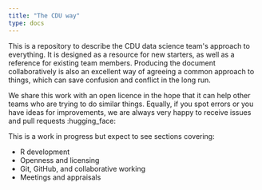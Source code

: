 ```yaml
---
title: "The CDU way"
type: docs
---
```


This is a repository to describe the CDU data science team's approach to everything. It is designed as a resource for new starters, as well as a reference for existing team members. Producing the document collaboratively is also an excellent way of agreeing a common approach to things, which can save confusion and conflict in the long run.

We share this work with an open licence in the hope that it can help other teams who are trying to do similar things. Equally, if you spot errors or you have ideas for improvements, we are always very happy to receive issues and pull requests :hugging_face:

This is a work in progress but expect to see sections covering:

* R development
* Openness and licensing
* Git, GitHub, and collaborative working
* Meetings and appraisals
